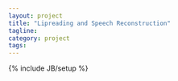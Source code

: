 ```yaml
---
layout: project
title: "Lipreading and Speech Reconstruction"
tagline: 
category: project
tags: 
---
```

{% include JB/setup %}
